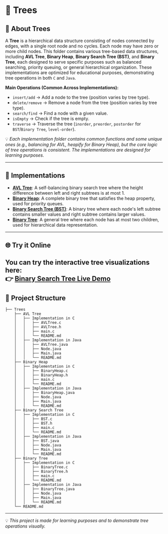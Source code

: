 # 🌲 Trees

## 📌 About Trees

A **Tree** is a hierarchical data structure consisting of nodes connected by edges, with a single root node and no cycles. Each node may have zero or more child nodes. This folder contains various tree-based data structures, including **AVL Tree**, **Binary Heap**, **Binary Search Tree (BST)**, and **Binary Tree**, each designed to serve specific purposes such as balanced searching, priority queuing, or general hierarchical organization. These implementations are optimized for educational purposes, demonstrating tree operations in both `C` and `Java`.

**Main Operations (Common Across Implementations):**
- `insert/add` → Add a node to the tree (position varies by tree type).
- `delete/remove` → Remove a node from the tree (position varies by tree type).
- `search/find` → Find a node with a given value.
- `isEmpty` → Check if the tree is empty.
- `traverse` → Traverse the tree (`inorder`, `preorder`, `postorder` for `BST`/`Binary Tree`, `level-order`).

💡 *Each implementation folder contains common functions and some unique ones (e.g., balancing for AVL, heapify for Binary Heap), but the core logic of tree operations is consistent. The implementations are designed for learning purposes.*

---

## 🚀 Implementations

- **[AVL Tree](https://github.com/abdelhalimyasser/Data-Structures/tree/main/Trees/AVL%20Tree)**: A self-balancing binary search tree where the height difference between left and right subtrees is at most 1.
- **[Binary Heap](https://github.com/abdelhalimyasser/Data-Structures/tree/main/Trees/Binary%20Heap)**: A complete binary tree that satisfies the heap property, used for priority queues.
- **[Binary Search Tree (BST)](https://github.com/abdelhalimyasser/Data-Structures/tree/main/Trees/Binary%20Search%20Tree)**: A binary tree where each node's left subtree contains smaller values and right subtree contains larger values.
- **[Binary Tree](https://github.com/abdelhalimyasser/Data-Structures/tree/main/Trees/Binary%20Tree)**: A general tree where each node has at most two children, used for hierarchical data representation.

---

## 🌐 Try it Online

You can try the **interactive tree visualizations** here:  
👉 **[Binary Search Tree Live Demo](https://abdelhalimyasser.github.io/Data-Structure-Visualizers/Binary%20Tree%20Visualizer.html)**  
---

## 📂 Project Structure

```
├── Trees
    ├── AVL Tree
    │   ├── Implementation in C
    │   │   ├── AVLTree.c
    │   │   ├── AVLTree.h
    │   │   ├── main.c
    │   │   └── README.md
    │   ├── Implementation in Java
    │   │   ├── AVLTree.java
    │   │   ├── Node.java
    │   │   ├── Main.java
    │   │   └── README.md
    ├── Binary Heap
    │   ├── Implementation in C
    │   │   ├── BinaryHeap.c
    │   │   ├── BinaryHeap.h
    │   │   ├── main.c
    │   │   └── README.md
    │   ├── Implementation in Java
    │   │   ├── BinaryHeap.java
    │   │   ├── Node.java
    │   │   ├── Main.java
    │   │   └── README.md
    ├── Binary Search Tree
    │   ├── Implementation in C
    │   │   ├── BST.c
    │   │   ├── BST.h
    │   │   ├── main.c
    │   │   └── README.md
    │   ├── Implementation in Java
    │   │   ├── BST.java
    │   │   ├── Node.java
    │   │   ├── Main.java
    │   │   └── README.md
    ├── Binary Tree
    │   ├── Implementation in C
    │   │   ├── BinaryTree.c
    │   │   ├── BinaryTree.h
    │   │   ├── main.c
    │   │   └── README.md
    │   ├── Implementation in Java
    │   │   ├── BinaryTree.java
    │   │   ├── Node.java
    │   │   ├── Main.java
    │   │   └── README.md
    └── README.md
```

---

💡 *This project is made for learning purposes and to demonstrate tree operations visually.*
